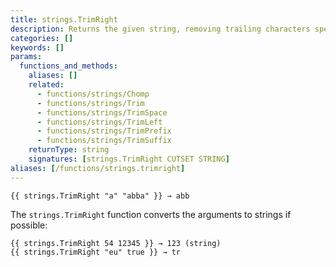 ```yaml
---
title: strings.TrimRight
description: Returns the given string, removing trailing characters specified in the cutset.
categories: []
keywords: []
params:
  functions_and_methods:
    aliases: []
    related:
      - functions/strings/Chomp
      - functions/strings/Trim
      - functions/strings/TrimSpace
      - functions/strings/TrimLeft
      - functions/strings/TrimPrefix
      - functions/strings/TrimSuffix
    returnType: string
    signatures: [strings.TrimRight CUTSET STRING]
aliases: [/functions/strings.trimright]
---
```


```go-html-template
{{ strings.TrimRight "a" "abba" }} → abb
```

The `strings.TrimRight` function converts the arguments to strings if possible:

```go-html-template
{{ strings.TrimRight 54 12345 }} → 123 (string)
{{ strings.TrimRight "eu" true }} → tr
```
